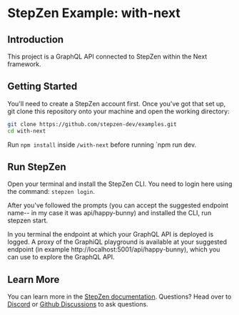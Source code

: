 # StepZen Example: with-next

## Introduction

This project is a GraphQL API connected to StepZen within the Next framework.

## Getting Started

You'll need to create a StepZen account first. Once you've got that set up, git clone this repository onto your machine and open the working directory:

```bash
git clone https://github.com/stepzen-dev/examples.git
cd with-next
```

Run `npm install` inside `/with-next` before running `npm run dev.

## Run StepZen

Open your terminal and install the StepZen CLI. You need to login here using the command: `stepzen login`.

After you've followed the prompts (you can accept the suggested endpoint name-- in my case it was api/happy-bunny) and installed the CLI, run stepzen start.

In you terminal the endpoint at which your GraphQL API is deployed is logged. A proxy of the GraphiQL playground is available at your suggested endpoint (in example http://localhost:5001/api/happy-bunny), which you can use to explore the GraphQL API.

## Learn More

You can learn more in the [StepZen documentation](https://stepzen.com/docs). Questions? Head over to [Discord](https://discord.com/invite/9k2VdPn2FR) or [Github Discussions](https://github.com/stepzen-dev/examples/discussions) to ask questions.
